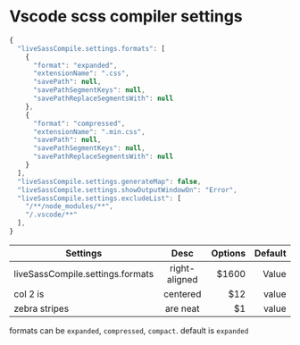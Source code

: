# Vscode scss compiler settings

```javascript
{
  "liveSassCompile.settings.formats": [
    {
      "format": "expanded",
      "extensionName": ".css",
      "savePath": null,
      "savePathSegmentKeys": null,
      "savePathReplaceSegmentsWith": null
    },
    {
      "format": "compressed",
      "extensionName": ".min.css",
      "savePath": null,
      "savePathSegmentKeys": null,
      "savePathReplaceSegmentsWith": null
    }
  ],
  "liveSassCompile.settings.generateMap": false,
  "liveSassCompile.settings.showOutputWindowOn": "Error",
  "liveSassCompile.settings.excludeList": [
    "/**/node_modules/**",
    "/.vscode/**"
  ],
}
```

| Settings        | Desc           | Options | Default |
| ------------- |:-------------:| -----:| --------------:|
| liveSassCompile.settings.formats      | right-aligned | $1600 | Value |
| col 2 is      | centered      |   $12 | value |
| zebra stripes | are neat      |    $1 | value |

formats can be `expanded`, `compressed`, `compact`. default is `expanded`
